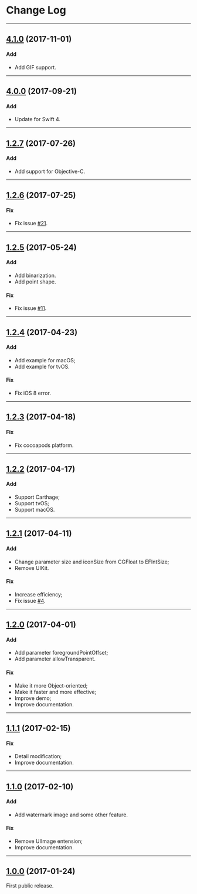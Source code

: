 # Change Log

-----

## [4.1.0](https://github.com/EyreFree/EFQRCode/releases/tag/1.2.7) (2017-11-01)

#### Add

* Add GIF support.

---

## [4.0.0](https://github.com/EyreFree/EFQRCode/releases/tag/1.2.7) (2017-09-21)

#### Add

* Update for Swift 4.

---

## [1.2.7](https://github.com/EyreFree/EFQRCode/releases/tag/1.2.7) (2017-07-26)

#### Add

* Add support for Objective-C.

---

## [1.2.6](https://github.com/EyreFree/EFQRCode/releases/tag/1.2.6) (2017-07-25)

#### Fix

* Fix issue [#21](https://github.com/EyreFree/EFQRCode/issues/21).

---

## [1.2.5](https://github.com/EyreFree/EFQRCode/releases/tag/1.2.5) (2017-05-24)

#### Add

* Add binarization.
* Add point shape.

#### Fix

* Fix issue [#11](https://github.com/EyreFree/EFQRCode/issues/11).

---

## [1.2.4](https://github.com/EyreFree/EFQRCode/releases/tag/1.2.4) (2017-04-23)

#### Add

* Add example for macOS;
* Add example for tvOS.

#### Fix

* Fix iOS 8 error.

---

## [1.2.3](https://github.com/EyreFree/EFQRCode/releases/tag/1.2.3) (2017-04-18)

#### Fix

* Fix cocoapods platform.

---

## [1.2.2](https://github.com/EyreFree/EFQRCode/releases/tag/1.2.2) (2017-04-17)

#### Add

* Support Carthage;
* Support tvOS;
* Support macOS.

---

## [1.2.1](https://github.com/EyreFree/EFQRCode/releases/tag/1.2.1) (2017-04-11)

#### Add

* Change parameter size and iconSize from CGFloat to EFIntSize;
* Remove UIKit.

#### Fix

* Increase efficiency;
* Fix issue [#4](https://github.com/EyreFree/EFQRCode/issues/4).

---

## [1.2.0](https://github.com/EyreFree/EFQRCode/releases/tag/1.2.0) (2017-04-01)

#### Add

* Add parameter foregroundPointOffset;
* Add parameter allowTransparent.

#### Fix

* Make it more Object-oriented;
* Make it faster and more effective;
* Improve demo;
* Improve documentation.

---

## [1.1.1](https://github.com/EyreFree/EFQRCode/releases/tag/1.1.1) (2017-02-15)

#### Fix

* Detail modification;
* Improve documentation.

---

## [1.1.0](https://github.com/EyreFree/EFQRCode/releases/tag/1.1.0) (2017-02-10)

#### Add

* Add watermark image and some other feature.

#### Fix

* Remove UIImage entension;
* Improve documentation.

---

## [1.0.0](https://github.com/EyreFree/EFQRCode/releases/tag/1.0.0) (2017-01-24)

First public release.
